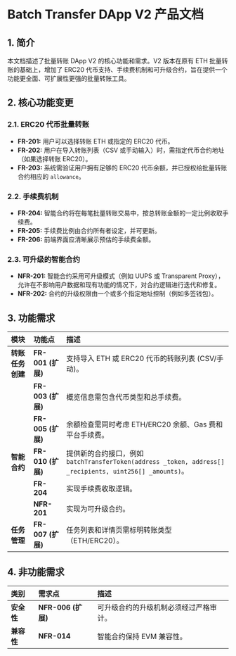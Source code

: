 # Batch Transfer DApp V2 产品文档

## 1. 简介

本文档描述了批量转账 DApp V2 的核心功能和需求。V2 版本在原有 ETH 批量转账的基础上，增加了 ERC20 代币支持、手续费机制和可升级合约，旨在提供一个功能更全面、可扩展性更强的批量转账工具。

## 2. 核心功能变更

### 2.1. ERC20 代币批量转账

*   **FR-201:** 用户可以选择转账 ETH 或指定的 ERC20 代币。
*   **FR-202:** 用户在导入转账列表（CSV 或手动输入）时，需指定代币合约地址（如果选择转账 ERC20）。
*   **FR-203:** 系统需验证用户拥有足够的 ERC20 代币余额，并已授权给批量转账合约相应的 `allowance`。

### 2.2. 手续费机制

*   **FR-204:** 智能合约将在每笔批量转账交易中，按总转账金额的一定比例收取手续费。
*   **FR-205:** 手续费比例由合约所有者设定，并可更新。
*   **FR-206:** 前端界面应清晰展示预估的手续费金额。

### 2.3. 可升级的智能合约

*   **NFR-201:** 智能合约采用可升级模式（例如 UUPS 或 Transparent Proxy），允许在不影响用户数据和现有功能的情况下，对合约逻辑进行迭代和修复。
*   **NFR-202:** 合约的升级权限由一个或多个指定地址控制（例如多签钱包）。

## 3. 功能需求

| 模块 | 功能点 | 描述 |
| :--- | :--- | :--- |
| **转账任务创建** | **FR-001 (扩展)** | 支持导入 ETH 或 ERC20 代币的转账列表 (CSV/手动)。 |
| | **FR-003 (扩展)** | 概览信息需包含代币类型和总手续费。 |
| | **FR-005 (扩展)** | 余额检查需同时考虑 ETH/ERC20 余额、Gas 费和平台手续费。 |
| **智能合约** | **FR-010 (扩展)** | 提供新的合约接口，例如 `batchTransferToken(address _token, address[] _recipients, uint256[] _amounts)`。 |
| | **FR-204** | 实现手续费收取逻辑。 |
| | **NFR-201** | 实现为可升级合约。 |
| **任务管理** | **FR-007 (扩展)** | 任务列表和详情页需标明转账类型（ETH/ERC20）。 |

## 4. 非功能需求

| 类别 | 需求点 | 描述 |
| :--- | :--- | :--- |
| **安全性** | **NFR-006 (扩展)** | 可升级合约的升级机制必须经过严格审计。 |
| **兼容性** | **NFR-014** | 智能合约保持 EVM 兼容性。 |